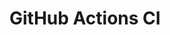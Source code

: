 # GitHub Actions CI















































































































































































































































































































































































































































































































































































































































































































































































































































































































































































































































































































































































